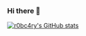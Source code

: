### Hi there 👋

[![r0bc4ry's GitHub stats](https://github-readme-stats.vercel.app/api?username=r0bc4ry)](https://github.com/anuraghazra/github-readme-stats)

<!--
**r0bc4ry/r0bc4ry** is a ✨ _special_ ✨ repository because its `README.md` (this file) appears on your GitHub profile.

Here are some ideas to get you started:

- 🔭 I’m currently working on ...
- 🌱 I’m currently learning ...
- 👯 I’m looking to collaborate on ...
- 🤔 I’m looking for help with ...
- 💬 Ask me about ...
- 📫 How to reach me: ...
- 😄 Pronouns: ...
- ⚡ Fun fact: ...
-->

